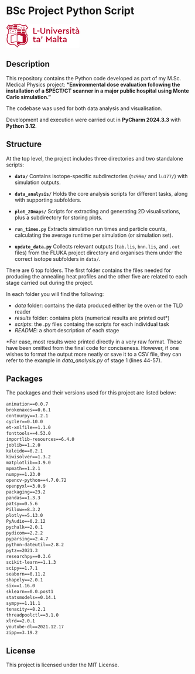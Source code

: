 # BSc Project Python Script 
<img src="umlogo_full_red.png" width="200">


## Description

This repository contains the Python code developed as part of my M.Sc. Medical Physics project:
**“Environmental dose evaluation following the installation of a SPECT/CT scanner in a major public hospital using Monte Carlo simulation.”**

The codebase was used for both data analysis and visualisation.

Development and execution were carried out in **PyCharm 2024.3.3** with **Python 3.12**.


## Structure

At the top level, the project includes three directories and two standalone scripts:

* **`data/`**
  Contains isotope-specific subdirectories (`tc99m/` and `lu177/`) with simulation outputs.

* **`data_analysis/`**
  Holds the core analysis scripts for different tasks, along with supporting subfolders.

* **`plot_2Dmaps/`**
  Scripts for extracting and generating 2D visualisations, plus a subdirectory for storing plots.

* **`run_times.py`**
  Extracts simulation run times and particle counts, calculating the average runtime per simulation (or simulation set).

* **`update_data.py`**
  Collects relevant outputs (`tab.lis`, `bnn.lis`, and `.out` files) from the FLUKA project directory and organises them under the correct isotope subfolders in `data/`.

There are 6 top folders. The first folder contains the files needed for producing the annealing heat profiles and the other five are related to each stage carried out during the project.

In each folder you will find the following:
- _data_ folder: contains the data produced either by the oven or the TLD reader
- _results_ folder: contains plots (numerical results are printed out*)
- _scripts_: the .py files containg the scripts for each individual task
- _README_: a short description of each stage

*For ease, most results were printed directly in a very raw format. These have been omitted from the final code for conciseness. However, if one wishes to format the output more neatly or save it to a CSV file, they can refer to the example in _data_analysis.py_ of stage 1 (lines 44-57).

## Packages
The packages and their versions used for this project are listed below:
```
animation==0.0.7
brokenaxes==0.6.1
contourpy==1.2.1
cycler==0.10.0
et-xmlfile==1.1.0
fonttools==4.53.0
importlib-resources==6.4.0
joblib==1.2.0
kaleido==0.2.1
kiwisolver==1.3.2
matplotlib==3.9.0
mpmath==1.2.1
numpy==1.23.0
opencv-python==4.7.0.72
openpyxl==3.0.9
packaging==23.2
pandas==1.3.3
patsy==0.5.6
Pillow==8.3.2
plotly==5.13.0
PyAudio==0.2.12
pychalk==2.0.1
pydicom==2.2.2
pyparsing==2.4.7
python-dateutil==2.8.2
pytz==2021.3
researchpy==0.3.6
scikit-learn==1.1.3
scipy==1.7.1
seaborn==0.11.2
shapely==2.0.1
six==1.16.0
sklearn==0.0.post1
statsmodels==0.14.1
sympy==1.11.1
tenacity==8.2.1
threadpoolctl==3.1.0
xlrd==2.0.1
youtube-dl==2021.12.17
zipp==3.19.2
```

## License

This project is licensed under the MIT License.

